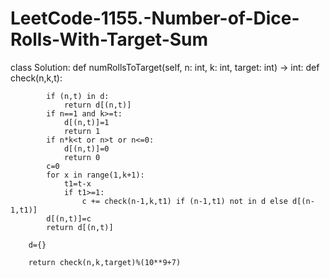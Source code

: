 # LeetCode-1155.-Number-of-Dice-Rolls-With-Target-Sum

class Solution:
    def numRollsToTarget(self, n: int, k: int, target: int) -> int:
        def check(n,k,t):
            
            if (n,t) in d:
                return d[(n,t)]
            if n==1 and k>=t:
                d[(n,t)]=1
                return 1
            if n*k<t or n>t or n<=0:
                d[(n,t)]=0
                return 0
            c=0
            for x in range(1,k+1):
                t1=t-x
                if t1>=1:
                    c += check(n-1,k,t1) if (n-1,t1) not in d else d[(n-1,t1)]
            d[(n,t)]=c
            return d[(n,t)]

        d={}

        return check(n,k,target)%(10**9+7)
